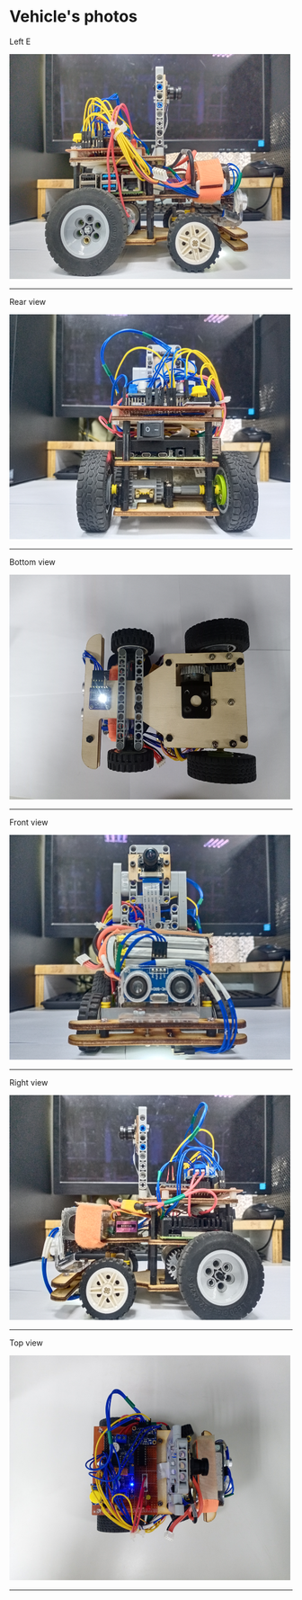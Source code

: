 Vehicle's photos
=====

Left E

<img src="https://github.com/2008linchungpin/Future-engineers-Fire-On-All-Cylinders/blob/main/v-photos/Left%20view.jpg"  width="500" height="400">

********

Rear view

<img src="https://github.com/2008linchungpin/Future-engineers-Fire-On-All-Cylinders/blob/main/v-photos/Rear%20view.jpg"  width="500" height="400">

******

Bottom view

<img src="https://github.com/2008linchungpin/Future-engineers-Fire-On-All-Cylinders/blob/main/v-photos/bottom%20view.jpg"  width="500" height="400">

**********

Front view

<img src= "https://github.com/2008linchungpin/Future-engineers-Fire-On-All-Cylinders/blob/main/v-photos/front%20view.jpg"  width="500" height="400">

*****

Right view

<img src= "https://github.com/2008linchungpin/Future-engineers-Fire-On-All-Cylinders/blob/main/v-photos/right%20view.jpg"  width="500" height="400">

********

Top view

<img src= "https://github.com/2008linchungpin/Future-engineers-Fire-On-All-Cylinders/blob/main/v-photos/top%20view.jpg"  width="500" height="400">

*****

